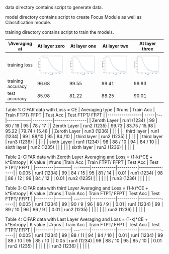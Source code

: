 data directory contains script to generate data.

model directory contains script to create Focus Module as well as Classification module.

training directory contains script to train the models.


| \Averaging at | At layer zero | At layer one |  At layer two | At layer three  |
| ------------- | ------------- | ------------ | ------------- | --------------  |
| training loss | <img src= ./layer_zero/plots/training_loss_at_zero.png width="400">  | <img src= ./layer_one/plots/training_loss_at_one.png width="400">  | <img src= ./layer_two/plots/training_loss_at_two.png width="400">  | <img src= ./layer_three/plots/training_loss_at_three.png width="400">  |
| training accuracy | 96.68   |  99.55  | 99.41 | 99.83 |
| test accuracy     | 85.98   |  81.22  | 88.25 | 90.01 |


Table 1: CIFAR data with Loss = CE
| Averaging type | #runs | Train Acc | Train FTPT/ FFPT | Test Acc | Test FTPT/ FFPT |
|-----------------| -----|---|------------|----------|----------------|
| Zeroth Layer | run1 (1234) | 99 | 80 / 19 | 95 | 78 / 17 | 
| Zeroth Layer | run2 (1235) | 99.73 | 83.75 / 15.98 | 95.22 | 79.74 / 15.48 |
| Zeroth Layer | run3 (1236) |  |  |  |   |
| third layer  | run1 (1234) | 99 |  88/10 |  95 | 84 /10 |
| third layer  | run2 (1235) |  |   |   |  |
| third layer  | run3 (1236) |  |   |   |  |
| sixth Layer  | run1 (1234) | 98 | 88 / 10 | 94 | 84 / 10 |
| sixth layer  | run2 (1235) |  |   |   |  |
| sixth layer  | run3 (1236) |  |   |   |  |

Table 2: CIFAR data with Zeroth Layer Averaging and Loss = (1-k)\*CE + k\*Entropy
| K value | #runs |Train Acc | Train FTPT/ FFPT | Test Acc | Test FTPT/ FFPT |
|---------|--------| --------|------------|----------|----------------|
| 0.005 | run1 (1234) | 99 | 84 / 15 | 95 | 81 / 14 | 
| 0.01  | run1 (1234) | 98 | 86 / 12 | 96 | 84 / 12 |
| 0.01  | run2 (1235) |  |  |  |  |
|       | run3 (1236) |  |  |  |  |

Table 3: CIFAR data with third Layer Averaging and Loss = (1-k)\*CE + k\*Entropy
| K value | #runs | Train Acc | Train FTPT/ FFPT | Test Acc | Test FTPT/ FFPT |
|---------|--------| --------|------------|----------|----------------|
| 0.005 | run1 (1234) | 99 | 90 / 9 | 96 | 86 / 9 |
| 0.01  | run1 (1234) | 99 | 89 / 10 | 96 | 86 / 9 |
| 0.01  | run2 (1235) |  |  |  |  |
|       | run3 (1236) |  |  |  |  |

Table 4: CIFAR data with Last Layer Averaging and Loss = (1-k)\*CE + k\*Entropy
| K value | #runs | Train Acc | Train FTPT/ FFPT | Test Acc | Test FTPT/ FFPT |
|---------|--------| --------|------------|----------|----------------|
| 0.005 | run1 (1234) | 99 | 88 / 11 | 94 | 84 / 10 | 
| 0.01  | run1 (1234) | 99 | 89 / 10 | 95 | 85 / 10 | 
| 0.05  | run1 (1234) | 98 | 88 / 10 | 95 | 85 / 10 |
| 0.01  | run2 (1235) |  |  |  |  |
|       | run3 (1236) |  |  |  |  |
